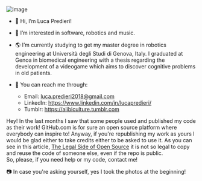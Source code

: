 ![image](https://github.com/LucaPreddi/LucaPreddi/blob/main/Senza%20titolo-2.png)

- :milky_way: Hi, I’m Luca Predieri!
- :blue_heart: I’m interested in software, robotics and music.
- :earth_americas: I’m currently studying to get my master degree in robotics engineering at Università degli Studi di Genova, Italy. I graduated at Genoa in biomedical engineering with a thesis regarding the development of a videogame which aims to discover cognitive problems in old patients.

- :satellite: You can reach me through:
  - Email: luca.predieri2018@gmail.com
  - LinkedIn: https://www.linkedin.com/in/lucapredieri/
  - Tumblr: https://alibiculture.tumblr.com

Hey! In the last months I saw that some people used and published my code as their work! 
GitHub.com is for sure an open source platform where everybody can inspire to! Anyway, if you're republishing my work as yours I would be glad either to take credits either to be asked to use it. As you can see in this article, [The Legal Side of Open Source](https://opensource.guide/legal/) it is not so legal to copy and reuse the code of someone else, even if the repo is public. <br />
So, please, if you need help or my code, contact me!

📷 In case you're asking yourself, yes I took the photos at the beginning!


<!---
LucaPredieri/LucaPredieri is a ✨ special ✨ repository because its `README.md` (this file) appears on your GitHub profile.
You can click the Preview link to take a look at your changes.
--->
